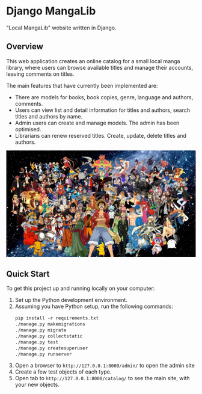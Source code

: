 # Django MangaLib

"Local MangaLib" website written in Django.

## Overview

This web application creates an online catalog for a small local manga library, where users can browse available titles and manage their accounts, leaving comments on titles.

The main features that have currently been implemented are:

* There are models for books, book copies, genre, language and authors, comments.
* Users can view list and detail information for titles and authors, search titles and authors by name.
* Admin users can create and manage models. The admin has been optimised.
* Librarians can renew reserved titles. Create, update, delete titles and authors.

![Home Page](https://raw.githubusercontent.com/mdlufy/django-mangalib/main/catalog/static/images/main.jpg)


## Quick Start

To get this project up and running locally on your computer:
1. Set up the Python development environment.
1. Assuming you have Python setup, run the following commands:
   ```
   pip install -r requirements.txt
   ./manage.py makemigrations
   ./manage.py migrate
   ./manage.py collectstatic
   ./manage.py test
   ./manage.py createsuperuser
   ./manage.py runserver

1. Open a browser to `http://127.0.0.1:8000/admin/` to open the admin site
1. Create a few test objects of each type.
1. Open tab to `http://127.0.0.1:8000/catalog/` to see the main site, with your new objects.
